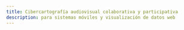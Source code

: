 ```yaml
---
title: Cibercartografía audiovisual colaborativa y participativa
description: para sistemas móviles y visualización de datos web
---
```

